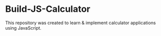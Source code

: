 # Build-JS-Calculator

This repository was created to learn & implement calculator applications using JavaScript.